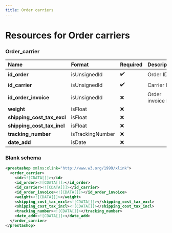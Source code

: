 ```yaml
---
title: Order carriers
---
```


# Resources for Order carriers

### Order_carrier

|            Name            |      Format      | Required |   Description    |
| :------------------------- | :--------------- | :------- | :--------------- |
| **id_order**               | isUnsignedId     | ✔️       | Order ID         |
| **id_carrier**             | isUnsignedId     | ✔️       | Carrier ID       |
| **id_order_invoice**       | isUnsignedId     | ❌        | Order invoice ID |
| **weight**                 | isFloat          | ❌        |                  |
| **shipping_cost_tax_excl** | isFloat          | ❌        |                  |
| **shipping_cost_tax_incl** | isFloat          | ❌        |                  |
| **tracking_number**        | isTrackingNumber | ❌        |                  |
| **date_add**               | isDate           | ❌        |                  |


### Blank schema

```xml
<prestashop xmlns:xlink="http://www.w3.org/1999/xlink">
  <order_carrier>
    <id><![CDATA[]]></id>
    <id_order><![CDATA[]]></id_order>
    <id_carrier><![CDATA[]]></id_carrier>
    <id_order_invoice><![CDATA[]]></id_order_invoice>
    <weight><![CDATA[]]></weight>
    <shipping_cost_tax_excl><![CDATA[]]></shipping_cost_tax_excl>
    <shipping_cost_tax_incl><![CDATA[]]></shipping_cost_tax_incl>
    <tracking_number><![CDATA[]]></tracking_number>
    <date_add><![CDATA[]]></date_add>
  </order_carrier>
</prestashop>
```

